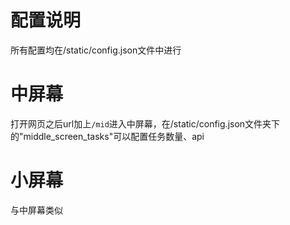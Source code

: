 # 配置说明
所有配置均在/static/config.json文件中进行
# 中屏幕
打开网页之后url加上`/mid`进入中屏幕，在/static/config.json文件夹下的"middle_screen_tasks"可以配置任务数量、api

# 小屏幕
与中屏幕类似